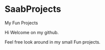# SaabProjects
My Fun Projects

Hi Welcome on my github.

Feel free look around in my small Fun projects. 








